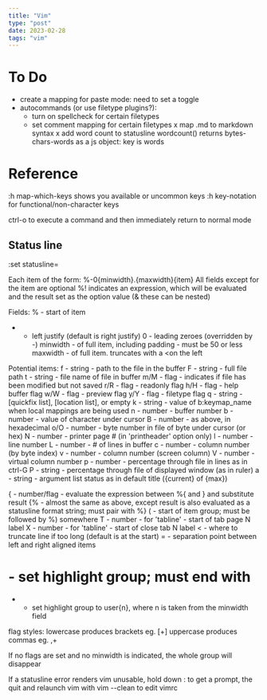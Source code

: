 ```yaml
---
title: "Vim"
type: "post"
date: 2023-02-28
tags: "vim"
---
```


# To Do

- create a mapping for paste mode: need to set a toggle
- autocommands (or use filetype plugins?):
    - turn on spellcheck for certain filetypes
	- set comment mapping for certain filetypes
x map .md to markdown syntax
x add word count to statusline
	wordcount() returns bytes-chars-words as a js object: key is words


# Reference
:h map-which-keys shows you available or uncommon keys
:h key-notation for functional/non-character keys

ctrl-o to execute a command and then immediately return to normal mode

## Status line
:set statusline=

Each item of the form: 
	%-0{minwidth}.{maxwidth}{item}
All fields except for the item are optional 
	%!
indicates an expression, which will be evaluated and the result set as the option value (& these can be nested)

Fields:
% - start of item
- - left justify (default is right justify)
0 - leading zeroes (overridden by -)
minwidth - of full item, including padding - must be 50 or less
maxwidth - of full item. truncates with a <on the left
>
Potential items:
f - string - path to the file in the buffer
F - string - full file path
t - string - file name of file in buffer
m/M - flag - indicates if file has been modified but not saved 
r/R - flag - readonly flag 
h/H - flag - help buffer flag 
w/W - flag - preview flag
y/Y - flag - filetype flag
q - string - [quickfix list], [location list], or empty
k - string - value of b:keymap_name when local mappings are being used
n - number - buffer number
b - number - value of character under cursor
B - number - as above, in hexadecimal
o/O - number - byte number in file of byte under cursor (or hex)
N - number - printer page # (in 'printheader' option only)
l - number - line number
L - number - # of lines in buffer
c - number - column number (by byte index)
v - number - column number (screen column)
V - number - virtual column number
p - number - percentage through file in lines as in ctrl-G
P - string - percentage through file of displayed window (as in ruler)
a - string - argument list status as in default title ({current} of {max})

{ - number/flag - evaluate the expression between %{ and } and substitute result
{% - almost the same as above, except result is also evaluated as a statusline format string; must pair with %}
( - start of item group; must be followed by %) somewhere
T - number - for 'tabline' - start of tab page N label
X - number - for 'tabline' - start of close tab N label
< - where to truncate line if too long (default is at the start)
= - separation point between left and right aligned items
# - set highlight group; must end with #
* - set highlight group to user{n}, where n is taken from the minwidth field 

flag styles:
lowercase produces brackets eg. [+]
uppercase produces commas eg. ,+

If no flags are set and no minwidth is indicated, the whole group will disappear

If a statusline error renders vim unusable, hold down : to get a prompt, the quit and relaunch vim with vim --clean to edit vimrc

